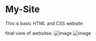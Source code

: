 # My-Site

This is basic HTML and CSS website



final view of websitee:
![image](https://user-images.githubusercontent.com/72188475/151404656-602c7fcb-f4df-4279-bb97-34d28516f26d.png)
![image](https://user-images.githubusercontent.com/72188475/151404731-9a153f8c-9c74-49dc-92c4-625d6154f84a.png)

